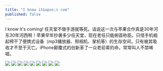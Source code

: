```yaml
---
title: "I know it&apos;s com"
published: false
---
```

I know it&apos;s coming! 任天堂不做手游就等死。话说这一次与苹果合作真是30年河东30年河西啊！苹果早年抄袭多少任天堂，现在老任只能俯首称臣。只怪手机崛起榨干了便携式设备（mp3播放器、照相机、掌机等）的生存空间，只有被其吸收才不至于灭亡。iPhone颠覆式的创新革了一众老前辈的命，常常叫人不禁唏嘘。

![](./1.jpg)
![](./2.jpg)
![](./3.jpg)
![](./4.jpg)
![](./5.jpg)
![](./6.jpg)
![](./7.jpg)
![](./8.jpg)
![](./9.jpg)
